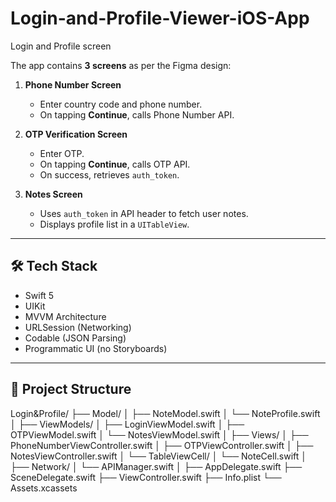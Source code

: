 # Login-and-Profile-Viewer-iOS-App
Login and Profile screen

The app contains **3 screens** as per the Figma design:

1. **Phone Number Screen**  
   - Enter country code and phone number.  
   - On tapping **Continue**, calls Phone Number API.

2. **OTP Verification Screen**  
   - Enter OTP.  
   - On tapping **Continue**, calls OTP API.  
   - On success, retrieves `auth_token`.

3. **Notes Screen**  
   - Uses `auth_token` in API header to fetch user notes.  
   - Displays profile list in a `UITableView`.

---

## 🛠️ Tech Stack

- Swift 5  
- UIKit  
- MVVM Architecture  
- URLSession (Networking)  
- Codable (JSON Parsing)  
- Programmatic UI (no Storyboards)  

---

## 📂 Project Structure

Login&Profile/
├── Model/
│ ├── NoteModel.swift
│ └── NoteProfile.swift
│
├── ViewModels/
│ ├── LoginViewModel.swift
│ ├── OTPViewModel.swift
│ └── NotesViewModel.swift
│
├── Views/
│ ├── PhoneNumberViewController.swift
│ ├── OTPViewController.swift
│ ├── NotesViewController.swift
│ └── TableViewCell/
│ └── NoteCell.swift
│
├── Network/
│ └── APIManager.swift
│
├── AppDelegate.swift
├── SceneDelegate.swift
├── ViewController.swift
├── Info.plist
└── Assets.xcassets

